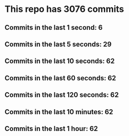 # This repo has 3076 commits

## Commits in the last 1 second: 6
## Commits in the last 5 seconds: 29
## Commits in the last 10 seconds: 62
## Commits in the last 60 seconds: 62
## Commits in the last 120 seconds: 62
## Commits in the last 10 minutes: 62
## Commits in the last 1 hour: 62
